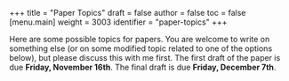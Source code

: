 +++
title = "Paper Topics"
draft = false
author = false
toc = false
[menu.main]
  weight = 3003
  identifier = "paper-topics"
+++

Here are some possible topics for papers. You are welcome to write on something else (or on some modified topic related to one of the options below), but please discuss this with me first. The first draft of the paper is due **Friday, November 16th**. The final draft is due **Friday, December 7th**.
